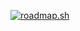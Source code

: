 <a href="https://roadmap.sh"><img src="https://roadmap.sh/card/tall/6559823f68ca6026134d1212?variant=dark&roadmaps=javascript%2Creact%2Ctypescript" alt="roadmap.sh"/></a>
